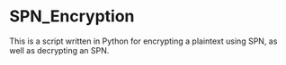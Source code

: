 # SPN_Encryption
This is a script written in Python for encrypting a plaintext using SPN, as well as decrypting an SPN.
